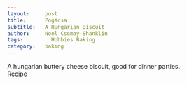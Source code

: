 ```yaml
---
layout:     post
title:      Pogácsa
subtitle:   A Hungarian Biscuit 
author:     Noel Csomay-Shanklin
tags: 		  Hobbies Baking
category:   baking
---
```

A hungarian buttery cheese biscuit, good for dinner parties.  
[Recipe](http://theeccentriccook.yummly.com/2011/12/sajtos-pogacsa-hungarian-cheese-puffs.html)

